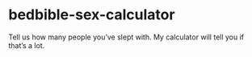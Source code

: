 # bedbible-sex-calculator
Tell us how many people you’ve slept with. My calculator will tell you if that’s a lot.
